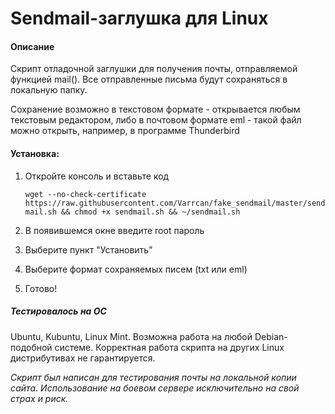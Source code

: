 Sendmail-заглушка для Linux
=====================

#### Описание
Скрипт отладочной заглушки для получения почты, отправляемой функцией mail(). Все отправленные письма будут сохраняться в локальную папку.

Сохранение возможно в текстовом формате - открывается любым текстовым редактором, либо в почтовом формате eml - такой файл можно открыть, например, в программе Thunderbird

#### Установка:
1. Откройте консоль и вставьте код

	`wget --no-check-certificate https://raw.githubusercontent.com/Varrcan/fake_sendmail/master/sendmail.sh && chmod +x sendmail.sh && ~/sendmail.sh`
	
2. В появившемся окне введите root пароль
3. Выберите пункт "Установить"
4. Выберите формат сохраняемых писем (txt или eml)
3. Готово!

##### Тестировалось на ОС
Ubuntu, Kubuntu, Linux Mint.
Возможна работа на любой Debian-подобной системе.
Корректная работа скрипта на других Linux дистрибутивах не гарантируется.



_Скрипт был написан для тестирования почты на локальной копии сайта. Использование на боевом сервере исключительно на свой страх и риск._
